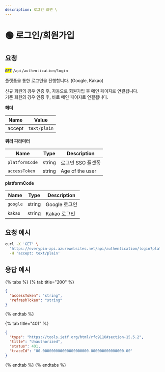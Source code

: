 ```yaml
---
description: 로그인 화면 \
---
```


# 🟢 로그인/회원가입

## 요청

<mark style="color:blue;">`GET`</mark> `/api/authentication/login`

플랫폼을 통한 로그인을 진행합니다. (Google, Kakao)

신규 회원의 경우 인증 후, 자동으로 회원가입 후 메인 페이지로 연결됩니다.\
기존 회원의 경우 인증 후, 바로 메인 페이지로 연결됩니다.



**헤더**

| Name   | Value        |
| ------ | ------------ |
| accept | `text/plain` |



**쿼리 파라미터**

| Name           | Type   | Description     |
| -------------- | ------ | --------------- |
| `platformCode` | string | 로그인 SSO 플랫폼     |
| `accessToken`  | string | Age of the user |



**platformCode**

| Name     | Type   | Description |
| -------- | ------ | ----------- |
| `google` | string | Google 로그인  |
| `kakao`  | string | Kakao 로그인   |





## 요청 예시

```bash
curl -X 'GET' \
  'https://everypin-api.azurewebsites.net/api/authentication/login?platformCode={platformCode}&accessToken={accessToken}' \
  -H 'accept: text/plain'
```





## 응답 예시

{% tabs %}
{% tab title="200" %}
```json
{
  "accessToken": "string",
  "refreshToken": "string"
}
```
{% endtab %}

{% tab title="401" %}
```json
{
  "type": "https://tools.ietf.org/html/rfc9110#section-15.5.2",
  "title": "Unauthorized",
  "status": 401,
  "traceId": "00-000000000000000000000-000000000000000-00"
}
```
{% endtab %}
{% endtabs %}
